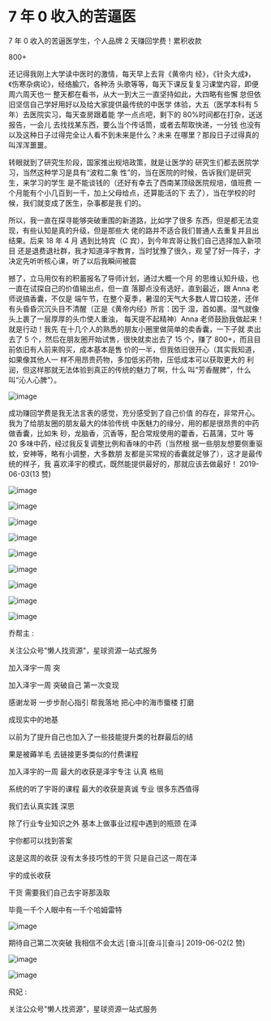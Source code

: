 # 7 年 0 收入的苦逼医

7 年 0 收入的苦逼医学生，个人品牌 2 天赚回学费！累积收款

800+

还记得我刚上大学读中医时的激情，每天早上去背《黄帝内 经》，《针灸大成》，《伤寒杂病论》，经络腧穴，各种汤 头歌等等，每天下课反复复习课堂内容，即便周六周天也一 整天都在看书，从大一到大三一直坚持如此，大四略有些懈 怠但依旧坚信自己学好用好以及给大家提供最传统的中医学 体验，大五（医学本科有 5 年）去医院实习，每天查房跟着能 学一点点吧，剩下的 80%时间都在打杂，送送报告，一会儿 去找找某东西，要么当个传话筒，或者去帮取快递，一分钱 也没有以及这种日子过得完全让人看不到未来是什么？未来 在哪里？那段日子过得真的叫浑浑噩噩。

转眼就到了研究生阶段，国家推出规培政策，就是让医学的 研究生们都去医院学习，当然这种学习是具有“波粒二象 性”的，当在医院的时候，告诉我们是研究生，来学习的学生 是不能谈钱的（还好有幸去了西南某顶级医院规培，值班费 一个月能有个小几百到一千，加上父母给点，还算能活的下 去了），当在学校的时候，我们就变成了医生，杂事都是我 们的。

所以，我一直在探寻能够突破重围的新道路，比如学了很多 东西，但是都无法变现，有些认知是真的升级，但是那些大 佬的路并不适合我们普通人去重复并且出结果。后来 18 年 4 月 遇到比特宾（C 宾），到今年宾哥让我们自己选择加入新项目 还是退费退社群，我才知道泽宇教育，当时犹豫了很久，观 望了好一阵子，才决定先听听核心课，听了以后我瞬间被震

撼了，立马用仅有的积蓄报名了导师计划，通过大概一个月 的思维认知升级，也一直在试探自己的价值输出点，但一直 落脚点没有选好，直到最近，跟 Anna 老师说搞香囊，不仅是 端午节，在整个夏季，暑湿的天气大多数人胃口较差，还伴 有头昏昏沉沉头目不清醒（正是《黄帝内经》所言：因于 湿，首如裹。湿气就像头上裹了一层厚厚的头巾使人重浊， 每天提不起精神）Anna 老师鼓励我做起来！就是行动！我先 在十几个人的熟悉的朋友小圈里做简单的卖香囊，一下子就 卖出去了 5 个，然后在朋友圈开始试售，很快就卖出去了 15 个，赚了 800+，而且目前依旧有人前来购买，成本基本是售 价的一半，但我依旧很开心（其实我知道，如果像其他人一 样不用昂贵药物，多加低劣药物，压低成本可以获取更大的 利润，但这样那就无法体验到真正的传统的魅力了啊，什么 叫“芳香醒脾”，什么叫“沁人心脾”）。

![image](img/Image_147.png)

成功赚回学费是我无法言表的感觉，充分感受到了自己价值 的存在，非常开心。我为了给朋友圈的朋友最大的体验传统 中医魅力的缘分，用的都是很昂贵的中药做香囊，比如朱 砂，龙脑香，沉香等，配合常规使用的藿香，石菖蒲，艾叶 等 20 多味中药，经过我反复调整比例和香味的中药（当然根 据一些朋友想要侧重驱蚊，安神等，略有小调整，大多数朋 友都是买常规的香囊就足够了），这才是最传统的样子，我 喜欢泽宇的模式，既然能提供最好的，那就应该去做最好！ 2019-06-03(13 赞)

![image](img/Image_148.png)

![image](img/Image_149.png)

![image](img/Image_150.png)

![image](img/Image_151.png)

![image](img/Image_152.png)

![image](img/Image_153.png)

![image](img/Image_154.png)

![image](img/Image_155.png)

![image](img/Image_156.png)

乔帮主 :

关注公众号"懒人找资源"，星球资源一站式服务

加入泽宇一周 突

加入泽宇一周 突破自己 第一次变现

感谢龙哥 一步步耐心指引 帮我落地 把心中的海市蜃楼 打磨

成现实中的地基

以前为了提升自己也加入了一些技能提升类的社群最后的结

果是被薅羊毛 去链接更多类似的付费课程

加入泽宇的一周 最大的收获是泽宇专注 认真 格局

系统的听了宇哥的课程 最大的收获是真诚 专业 很多东西值得

我们去认真实践 深思

除了行业专业知识之外 基本上做事业过程中遇到的瓶颈 在泽

宇你都可以找到答案

这是这周的收获 没有太多技巧性的干货 只是自己这一周在泽

宇的成长收获

干货 需要我们自己去宇哥那汲取

毕竟一千个人眼中有一千个哈姆雷特

![image](img/Image_157.png)

期待自己第二次突破 我相信不会太远 [奋斗][奋斗][奋斗] 2019-06-02(2 赞)

![image](img/Image_158.png)

![image](img/Image_159.png)

飛妃 :

关注公众号"懒人找资源"，星球资源一站式服务